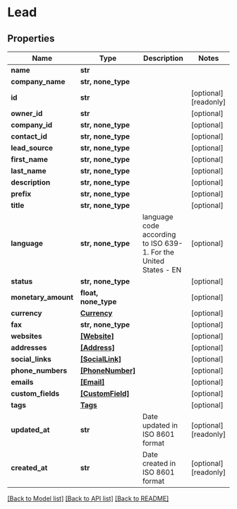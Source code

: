 # Lead


## Properties
Name | Type | Description | Notes
------------ | ------------- | ------------- | -------------
**name** | **str** |  | 
**company_name** | **str, none_type** |  | 
**id** | **str** |  | [optional] [readonly] 
**owner_id** | **str** |  | [optional] 
**company_id** | **str, none_type** |  | [optional] 
**contact_id** | **str, none_type** |  | [optional] 
**lead_source** | **str, none_type** |  | [optional] 
**first_name** | **str, none_type** |  | [optional] 
**last_name** | **str, none_type** |  | [optional] 
**description** | **str, none_type** |  | [optional] 
**prefix** | **str, none_type** |  | [optional] 
**title** | **str, none_type** |  | [optional] 
**language** | **str, none_type** | language code according to ISO 639-1. For the United States - EN | [optional] 
**status** | **str, none_type** |  | [optional] 
**monetary_amount** | **float, none_type** |  | [optional] 
**currency** | [**Currency**](Currency.md) |  | [optional] 
**fax** | **str, none_type** |  | [optional] 
**websites** | [**[Website]**](Website.md) |  | [optional] 
**addresses** | [**[Address]**](Address.md) |  | [optional] 
**social_links** | [**[SocialLink]**](SocialLink.md) |  | [optional] 
**phone_numbers** | [**[PhoneNumber]**](PhoneNumber.md) |  | [optional] 
**emails** | [**[Email]**](Email.md) |  | [optional] 
**custom_fields** | [**[CustomField]**](CustomField.md) |  | [optional] 
**tags** | [**Tags**](Tags.md) |  | [optional] 
**updated_at** | **str** | Date updated in ISO 8601 format | [optional] [readonly] 
**created_at** | **str** | Date created in ISO 8601 format | [optional] [readonly] 

[[Back to Model list]](../../README.md#documentation-for-models) [[Back to API list]](../../README.md#documentation-for-api-endpoints) [[Back to README]](../../README.md)


